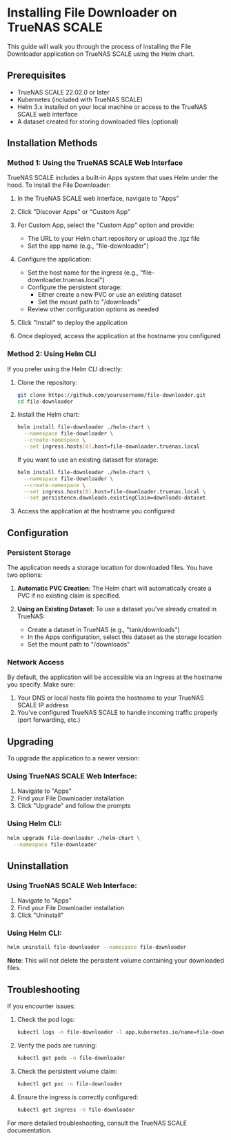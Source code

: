 
# Installing File Downloader on TrueNAS SCALE

This guide will walk you through the process of installing the File Downloader application on TrueNAS SCALE using the Helm chart.

## Prerequisites

- TrueNAS SCALE 22.02.0 or later
- Kubernetes (included with TrueNAS SCALE)
- Helm 3.x installed on your local machine or access to the TrueNAS SCALE web interface
- A dataset created for storing downloaded files (optional)

## Installation Methods

### Method 1: Using the TrueNAS SCALE Web Interface

TrueNAS SCALE includes a built-in Apps system that uses Helm under the hood. To install the File Downloader:

1. In the TrueNAS SCALE web interface, navigate to "Apps"
2. Click "Discover Apps" or "Custom App"
3. For Custom App, select the "Custom App" option and provide:
   - The URL to your Helm chart repository or upload the .tgz file
   - Set the app name (e.g., "file-downloader")

4. Configure the application:
   - Set the host name for the ingress (e.g., "file-downloader.truenas.local")
   - Configure the persistent storage:
     - Either create a new PVC or use an existing dataset
     - Set the mount path to "/downloads"
   - Review other configuration options as needed

5. Click "Install" to deploy the application

6. Once deployed, access the application at the hostname you configured

### Method 2: Using Helm CLI

If you prefer using the Helm CLI directly:

1. Clone the repository:
   ```bash
   git clone https://github.com/yourusername/file-downloader.git
   cd file-downloader
   ```

2. Install the Helm chart:
   ```bash
   helm install file-downloader ./helm-chart \
     --namespace file-downloader \
     --create-namespace \
     --set ingress.hosts[0].host=file-downloader.truenas.local
   ```

   If you want to use an existing dataset for storage:
   ```bash
   helm install file-downloader ./helm-chart \
     --namespace file-downloader \
     --create-namespace \
     --set ingress.hosts[0].host=file-downloader.truenas.local \
     --set persistence.downloads.existingClaim=downloads-dataset
   ```

3. Access the application at the hostname you configured

## Configuration

### Persistent Storage

The application needs a storage location for downloaded files. You have two options:

1. **Automatic PVC Creation**: The Helm chart will automatically create a PVC if no existing claim is specified.

2. **Using an Existing Dataset**: To use a dataset you've already created in TrueNAS:
   - Create a dataset in TrueNAS (e.g., "tank/downloads")
   - In the Apps configuration, select this dataset as the storage location
   - Set the mount path to "/downloads"

### Network Access

By default, the application will be accessible via an Ingress at the hostname you specify. Make sure:

1. Your DNS or local hosts file points the hostname to your TrueNAS SCALE IP address
2. You've configured TrueNAS SCALE to handle incoming traffic properly (port forwarding, etc.)

## Upgrading

To upgrade the application to a newer version:

### Using TrueNAS SCALE Web Interface:
1. Navigate to "Apps"
2. Find your File Downloader installation
3. Click "Upgrade" and follow the prompts

### Using Helm CLI:
```bash
helm upgrade file-downloader ./helm-chart \
  --namespace file-downloader
```

## Uninstallation

### Using TrueNAS SCALE Web Interface:
1. Navigate to "Apps"
2. Find your File Downloader installation
3. Click "Uninstall"

### Using Helm CLI:
```bash
helm uninstall file-downloader --namespace file-downloader
```

**Note**: This will not delete the persistent volume containing your downloaded files.

## Troubleshooting

If you encounter issues:

1. Check the pod logs:
   ```bash
   kubectl logs -n file-downloader -l app.kubernetes.io/name=file-downloader
   ```

2. Verify the pods are running:
   ```bash
   kubectl get pods -n file-downloader
   ```

3. Check the persistent volume claim:
   ```bash
   kubectl get pvc -n file-downloader
   ```

4. Ensure the ingress is correctly configured:
   ```bash
   kubectl get ingress -n file-downloader
   ```

For more detailed troubleshooting, consult the TrueNAS SCALE documentation.
